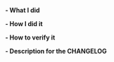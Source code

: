 <!--
** Make sure all your commits include a signature generated with `git commit -s` **

If this is a bug fix, make sure your description includes "Fixes #xxxx", or
"closes #xxxx"

Please provide the following information:
-->

**- What I did**

**- How I did it**

**- How to verify it**

**- Description for the CHANGELOG**
<!--
Write a short (one line) summary that describes the changes in this
pull request for inclusion in the CHANGELOG:
-->